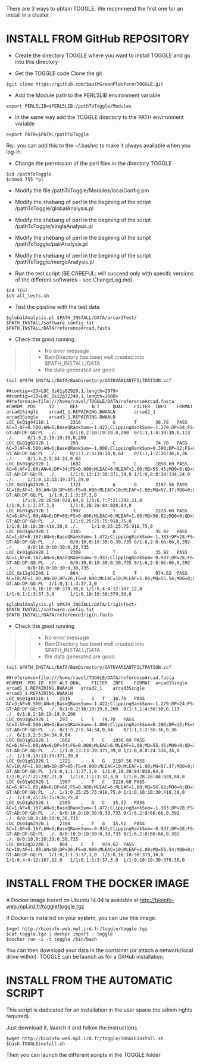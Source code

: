 There are 3 ways to obtain TOGGLE. We recommend the first one for an install in a cluster.

# INSTALL FROM GitHub REPOSITORY

* Create the directory TOGGLE where you want to install TOGGLE and go into this directory

* Get the TOGGLE code Clone the git

````
$git clone https://github.com/SouthGreenPlatform/TOGGLE.git
````
* Add the Module path to the PERL5LIB environment variable

````
export PERL5LIB=$PERL5LIB:/pathToToggle/Modules
````
* In the same way add the TOGGLE directory to the PATH environment variable

````
export PATH=$PATH:/pathToToggle
````

Rq : you can add this to the ~/.bashrc to make it always available when you log-in.


* Change the permission of the perl files in the directory TOGGLE

```
$cd /pathToToggle
$chmod 755 *pl
```

* Modify the file /pathToToggle/Modules/localConfig.pm
* Modify the shebang of perl in the begining of the script /pathToToggle/globalAnalysis.pl
* Modify the shebang of perl in the begining of the script /pathToToggle/singleAnalysis.pl
* Modify the shebang of perl in the begining of the script /pathToToggle/pairAnalysis.pl
* Modify the shebang of perl in the begining of the script /pathToToggle/mergeAnalysis.pl

* Run the test script (BE CAREFUL: will succeed only with specifc versions of the different softwares - see ChangeLog.md)

````
$cd TEST
$sh all_tests.sh
````

* Test the pipeline with the test data

````
$globalAnalysis.pl $PATH_INSTALL/DATA/arcardTest/ $PATH_INSTALL/software.config.txt $PATH_INSTALL/DATA/referenceArcad.fasta
````

* Check the good running
> > * No error message
> > * BamDirectory has been well created into $PATH_INSTALL/DATA
> > * the data generated are good

````
tail $PATH_INSTALL/DATA/BamDirectory/GATKVARIANTFILTRATION.vcf

##contig=<ID=LOC_Os01g62920.1,length=2879>
##contig=<ID=LOC_Os12g32240.1,length=1088>
##reference=file:///home/ravel/TOGGLE/DATA/referenceArcad.fasta
#CHROM  POS     ID      REF     ALT     QUAL    FILTER  INFO    FORMAT  arcad1Single    arcad1_1.REPAIRING.BWAALN       arcad2_1        arcad3Single    arcad3_1.REPAIRING.BWAALN
LOC_Os01g44110.1        2316    .       G       T       38.78   PASS    AC=3;AF=0.500;AN=6;BaseQRankSum=-1.422;ClippingRankSum=-1.279;DP=24;FS=4.873;MLEAC=3;MLEAF=0.500;MQ=56.82;MQ0=0;MQRankSum=-0.142;QD=1.62;ReadPosRankSum=0.213;SOR=0.707 GT:AD:DP:GQ:PL  ./.     0/1:8,2:10:19:19,0,200  0/1:3,1:4:30:30,0,113   ./.     0/1:8,2:10:19:19,0,200
LOC_Os01g62920.1        293     .       C       T       74.70   PASS    AC=3;AF=0.500;AN=6;BaseQRankSum=-1.000;ClippingRankSum=0.380;DP=12;FS=0.000;MLEAC=3;MLEAF=0.500;MQ=56.82;MQ0=0;MQRankSum=-0.529;QD=6.23;ReadPosRankSum=-0.689;SOR=0.760 GT:AD:DP:GQ:PL  ./.     0/1:3,2:5:34:34,0,64    0/1:1,1:2:36:36,0,36    ./.     0/1:3,2:5:34:34,0,64
LOC_Os01g62920.1        1602    .       T       C       1050.69 PASS    AC=6;AF=1.00;AN=6;DP=34;FS=0.000;MLEAC=6;MLEAF=1.00;MQ=55.45;MQ0=0;QD=30.90;SOR=1.244   GT:AD:DP:GQ:PL  ./.     1/1:0,13:13:39:371,39,0 1/1:0,8:8:24:334,24,0   ./.     1/1:0,13:13:39:371,39,0
LOC_Os01g62920.1        1721    .       A       G       2197.56 PASS    AC=10;AF=1.00;AN=10;DP=65;FS=0.000;MLEAC=10;MLEAF=1.00;MQ=57.37;MQ0=0;QD=33.81;SOR=0.854        GT:AD:DP:GQ:PL  1/1:0,1:1:3:37,3,0
      1/1:0,28:28:84:928,84,0 1/1:0,7:7:21:292,21,0   1/1:0,1:1:3:37,3,0      1/1:0,28:28:84:928,84,0
LOC_Os01g62920.1        1907    .       T       C       2228.68 PASS    AC=6;AF=1.00;AN=6;DP=60;FS=0.000;MLEAC=6;MLEAF=1.00;MQ=56.82;MQ0=0;QD=33.32;SOR=3.113   GT:AD:DP:GQ:PL  ./.     1/1:0,25:25:75:918,75,0 1/1:0,10:10:30:418,30,0 ./.     1/1:0,25:25:75:918,75,0
LOC_Os01g62920.1        2305    .       A       C       35.92   PASS    AC=1;AF=0.167;AN=6;BaseQRankSum=-1.472;ClippingRankSum=-1.383;DP=28;FS=12.553;MLEAC=1;MLEAF=0.167;MQ=54.43;MQ0=0;MQRankSum=-1.561;QD=4.49;ReadPosRankSum=-1.829;SOR=2.205       GT:AD:DP:GQ:PL  ./.     0/0:10,0:10:30:0,30,735 0/1:6,2:8:66:66,0,392   ./.     0/0:10,0:10:30:0,30,735
LOC_Os01g62920.1        2308    .       T       G       35.92   PASS    AC=1;AF=0.167;AN=6;BaseQRankSum=-0.937;ClippingRankSum=-0.937;DP=28;FS=12.553;MLEAC=1;MLEAF=0.167;MQ=54.43;MQ0=0;MQRankSum=-2.007;QD=4.49;ReadPosRankSum=-2.364;SOR=2.205       GT:AD:DP:GQ:PL  ./.     0/0:10,0:10:30:0,30,735 0/1:6,2:8:66:66,0,392   ./.     0/0:10,0:10:30:0,30,735
LOC_Os12g32240.1        864     .       C       T       974.62  PASS    AC=10;AF=1.00;AN=10;DP=26;FS=0.000;MLEAC=10;MLEAF=1.00;MQ=55.54;MQ0=0;QD=26.53;SOR=4.255        GT:AD:DP:GQ:PL  1/1:0,1:1:3:37,3,0
      1/1:0,10:10:30:379,30,0 1/1:0,4:4:12:167,12,0   1/1:0,1:1:3:37,3,0      1/1:0,10:10:30:379,30,0
````

````
$globalAnalysis.pl $PATH_INSTALL/DATA/iriginTest/ $PATH_INSTALL/software.config.txt $PATH_INSTALL/DATA/referenceIrigin.fasta
````

* Check the good running
> > * No error message
> > * BamDirectory has been well created into $PATH_INSTALL/DATA
> > * the data generated are good

````
tail $PATH_INSTALL/DATA/BamDirectory/GATKVARIANTFILTRATION.vcf

##reference=file:///home/ravel/TOGGLE/DATA/referenceArcad.fasta
#CHROM	POS	ID	REF	ALT	QUAL	FILTER	INFO	FORMAT	arcad1Single	arcad1_1.REPAIRING.BWAALN	arcad2_1	arcad3Single	arcad3_1.REPAIRING.BWAALN
LOC_Os01g44110.1	2316	.	G	T	38.78	PASS	AC=3;AF=0.500;AN=6;BaseQRankSum=-1.422;ClippingRankSum=-1.279;DP=24;FS=4.873;MLEAC=3;MLEAF=0.500;MQ=56.82;MQ0=0;MQRankSum=-0.142;QD=1.62;ReadPosRankSum=0.213;SOR=0.707	GT:AD:DP:GQ:PL	./.	0/1:8,2:10:19:19,0,200	0/1:3,1:4:30:30,0,113	./.	0/1:8,2:10:19:19,0,200
LOC_Os01g62920.1	293	.	C	T	74.70	PASS	AC=3;AF=0.500;AN=6;BaseQRankSum=-1.000;ClippingRankSum=0.380;DP=12;FS=0.000;MLEAC=3;MLEAF=0.500;MQ=56.82;MQ0=0;MQRankSum=-0.529;QD=6.23;ReadPosRankSum=-0.689;SOR=0.760	GT:AD:DP:GQ:PL	./.	0/1:3,2:5:34:34,0,64	0/1:1,1:2:36:36,0,36	./.	0/1:3,2:5:34:34,0,64
LOC_Os01g62920.1	1602	.	T	C	1050.69	PASS	AC=6;AF=1.00;AN=6;DP=34;FS=0.000;MLEAC=6;MLEAF=1.00;MQ=55.45;MQ0=0;QD=30.90;SOR=1.244	GT:AD:DP:GQ:PL	./.	1/1:0,13:13:39:371,39,0	1/1:0,8:8:24:334,24,0	./.	1/1:0,13:13:39:371,39,0
LOC_Os01g62920.1	1721	.	A	G	2197.56	PASS	AC=10;AF=1.00;AN=10;DP=65;FS=0.000;MLEAC=10;MLEAF=1.00;MQ=57.37;MQ0=0;QD=33.81;SOR=0.854	GT:AD:DP:GQ:PL	1/1:0,1:1:3:37,3,0	1/1:0,28:28:84:928,84,0	1/1:0,7:7:21:292,21,0	1/1:0,1:1:3:37,3,0	1/1:0,28:28:84:928,84,0
LOC_Os01g62920.1	1907	.	T	C	2228.68	PASS	AC=6;AF=1.00;AN=6;DP=60;FS=0.000;MLEAC=6;MLEAF=1.00;MQ=56.82;MQ0=0;QD=33.32;SOR=3.113	GT:AD:DP:GQ:PL	./.	1/1:0,25:25:75:918,75,0	1/1:0,10:10:30:418,30,0	./.	1/1:0,25:25:75:918,75,0
LOC_Os01g62920.1	2305	.	A	C	35.92	PASS	AC=1;AF=0.167;AN=6;BaseQRankSum=-1.472;ClippingRankSum=-1.383;DP=28;FS=12.553;MLEAC=1;MLEAF=0.167;MQ=54.43;MQ0=0;MQRankSum=-1.561;QD=4.49;ReadPosRankSum=-1.829;SOR=2.205	GT:AD:DP:GQ:PL	./.	0/0:10,0:10:30:0,30,735	0/1:6,2:8:66:66,0,392	./.	0/0:10,0:10:30:0,30,735
LOC_Os01g62920.1	2308	.	T	G	35.92	PASS	AC=1;AF=0.167;AN=6;BaseQRankSum=-0.937;ClippingRankSum=-0.937;DP=28;FS=12.553;MLEAC=1;MLEAF=0.167;MQ=54.43;MQ0=0;MQRankSum=-2.007;QD=4.49;ReadPosRankSum=-2.364;SOR=2.205	GT:AD:DP:GQ:PL	./.	0/0:10,0:10:30:0,30,735	0/1:6,2:8:66:66,0,392	./.	0/0:10,0:10:30:0,30,735
LOC_Os12g32240.1	864	.	C	T	974.62	PASS	AC=10;AF=1.00;AN=10;DP=26;FS=0.000;MLEAC=10;MLEAF=1.00;MQ=55.54;MQ0=0;QD=26.53;SOR=4.255	GT:AD:DP:GQ:PL	1/1:0,1:1:3:37,3,0	1/1:0,10:10:30:379,30,0	1/1:0,4:4:12:167,12,0	1/1:0,1:1:3:37,3,0	1/1:0,10:10:30:379,30,0
````
# INSTALL FROM THE DOCKER IMAGE

A Docker image based on Ubuntu 14.04 is available at http://bioinfo-web.mpl.ird.fr/toggle/toggle.tgz

If Docker is installed on your system, you can use this image:

````
$wget http://bioinfo-web.mpl.ird.fr/toggle/toggle.tgz
$cat toggle.tgz | docker import - toggle
$docker run -i -t toggle /bin/bash
````

You can then download your data in the container (or attach a network/local drive within). TOGGLE can be launch as for a GitHub installation.

# INSTALL FROM THE AUTOMATIC SCRIPT

This script is dedicated for an installation in the user space (no admin rights required).

Just download it, launch it and follow the instructions.

````
$wget http://bioinfo-web.mpl.ird.fr/toggle/TOGGLEinstall.sh
$bash TOGGLEinstall.sh
````

Then you can launch the different scripts in the TOGGLE folder
